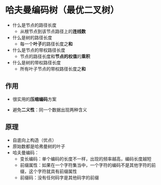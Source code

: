 # 哈夫曼编码树（最优二叉树）

- 什么是节点的路径长度
    - 从根节点到该节点路径上的**连线数**
- 什么是树的路径长度
    - 每一个**叶子**的路径长度之**和**
- 什么是节点的带权路径长度
    - 节点的路径长度和**节点的权值**的**乘积**
- 什么是树的带权路径长度
    - 所有叶子节点的带权路径长度之**和**

## 作用
- 很实用的**压缩编码**方案

- 避免**二义性**：同一个数据出现两种含义

## 原理
- 自底向上构造（优点）
- 原始数都是哈弗曼树的叶子
- 哈夫曼编码：
    - 变长编码：单个编码的长度不一样，出现的频率越高，编码长度越短
    - 前缀属性：如果在一个字符集当中，一个字符的编码不是其他字符的前缀，这个字符就具有前缀属性
    - 前缀码：没有任何码字是其他码字的前缀
